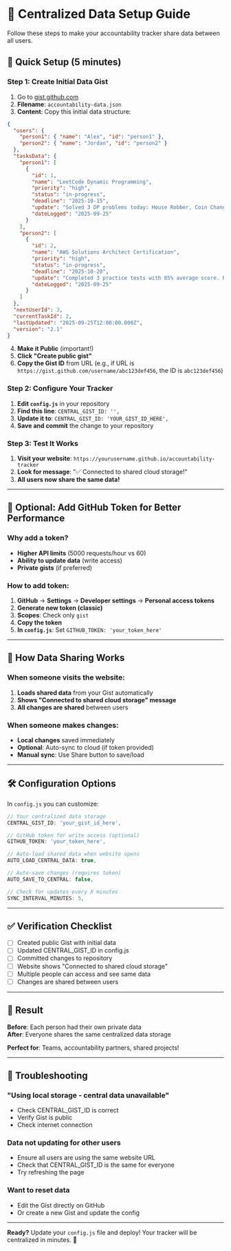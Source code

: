 # 🔧 Centralized Data Setup Guide

Follow these steps to make your accountability tracker share data between all users.

## 🚀 Quick Setup (5 minutes)

### Step 1: Create Initial Data Gist
1. Go to [gist.github.com](https://gist.github.com)
2. **Filename**: `accountability-data.json`
3. **Content**: Copy this initial data structure:

```json
{
  "users": {
    "person1": { "name": "Alex", "id": "person1" },
    "person2": { "name": "Jordan", "id": "person2" }
  },
  "tasksData": {
    "person1": [
      {
        "id": 1,
        "name": "LeetCode Dynamic Programming",
        "priority": "high",
        "status": "in-progress", 
        "deadline": "2025-10-15",
        "update": "Solved 3 DP problems today: House Robber, Coin Change, and Longest Common Subsequence.",
        "dateLogged": "2025-09-25"
      }
    ],
    "person2": [
      {
        "id": 2,
        "name": "AWS Solutions Architect Certification",
        "priority": "high",
        "status": "in-progress",
        "deadline": "2025-10-20", 
        "update": "Completed 3 practice tests with 85% average score. Reviewed VPC networking.",
        "dateLogged": "2025-09-25"
      }
    ]
  },
  "nextUserId": 3,
  "currentTaskId": 2,
  "lastUpdated": "2025-09-25T12:00:00.000Z",
  "version": "2.1"
}
```

4. **Make it Public** (important!)
5. **Click "Create public gist"**
6. **Copy the Gist ID** from URL (e.g., if URL is `https://gist.github.com/username/abc123def456`, the ID is `abc123def456`)

### Step 2: Configure Your Tracker
1. **Edit `config.js`** in your repository
2. **Find this line**: `CENTRAL_GIST_ID: '',`
3. **Update it to**: `CENTRAL_GIST_ID: 'YOUR_GIST_ID_HERE',`
4. **Save and commit** the change to your repository

### Step 3: Test It Works
1. **Visit your website**: `https://yourusername.github.io/accountability-tracker`
2. **Look for message**: "✅ Connected to shared cloud storage!"
3. **All users now share the same data!**

---

## 🔑 Optional: Add GitHub Token for Better Performance

### Why add a token?
- **Higher API limits** (5000 requests/hour vs 60)
- **Ability to update data** (write access)
- **Private gists** (if preferred)

### How to add token:
1. **GitHub** → **Settings** → **Developer settings** → **Personal access tokens**
2. **Generate new token (classic)**
3. **Scopes**: Check only `gist`
4. **Copy the token**
5. **In `config.js`**: Set `GITHUB_TOKEN: 'your_token_here'`

---

## 🔄 How Data Sharing Works

### When someone visits the website:
1. **Loads shared data** from your Gist automatically
2. **Shows "Connected to shared cloud storage" message**
3. **All changes are shared** between users

### When someone makes changes:
- **Local changes** saved immediately
- **Optional**: Auto-sync to cloud (if token provided)
- **Manual sync**: Use Share button to save/load

---

## 🛠️ Configuration Options

In `config.js` you can customize:

```javascript
// Your centralized data storage
CENTRAL_GIST_ID: 'your_gist_id_here',

// GitHub token for write access (optional)
GITHUB_TOKEN: 'your_token_here',

// Auto-load shared data when website opens
AUTO_LOAD_CENTRAL_DATA: true,

// Auto-save changes (requires token)
AUTO_SAVE_TO_CENTRAL: false,

// Check for updates every X minutes
SYNC_INTERVAL_MINUTES: 5,
```

---

## ✅ Verification Checklist

- [ ] Created public Gist with initial data
- [ ] Updated CENTRAL_GIST_ID in config.js
- [ ] Committed changes to repository
- [ ] Website shows "Connected to shared cloud storage"
- [ ] Multiple people can access and see same data
- [ ] Changes are shared between users

---

## 🎯 Result

**Before**: Each person had their own private data  
**After**: Everyone shares the same centralized data storage  

**Perfect for**: Teams, accountability partners, shared projects!

---

## 🔧 Troubleshooting

### "Using local storage - central data unavailable"
- Check CENTRAL_GIST_ID is correct
- Verify Gist is public
- Check internet connection

### Data not updating for other users  
- Ensure all users are using the same website URL
- Check that CENTRAL_GIST_ID is the same for everyone
- Try refreshing the page

### Want to reset data
- Edit the Gist directly on GitHub
- Or create a new Gist and update the config

---

**Ready?** Update your `config.js` file and deploy! Your tracker will be centralized in minutes. 🚀